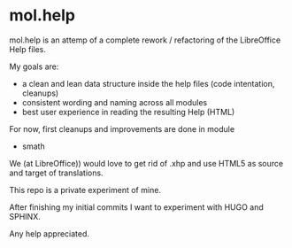 # mol.help

mol.help is an attemp of a complete rework / refactoring of the LibreOffice Help files.

My goals are:
* a clean and lean data structure inside the help files (code intentation, cleanups)
* consistent wording and naming across all modules
* best user experience in reading the resulting Help (HTML)

For now, first cleanups and improvements are done in module 

* smath

We (at LibreOffice)) would love to get rid of .xhp and use HTML5 as source and target of translations.

This repo is a private experiment of mine.

After finishing my initial commits I want to experiment with HUGO and SPHINX.

Any help appreciated.
